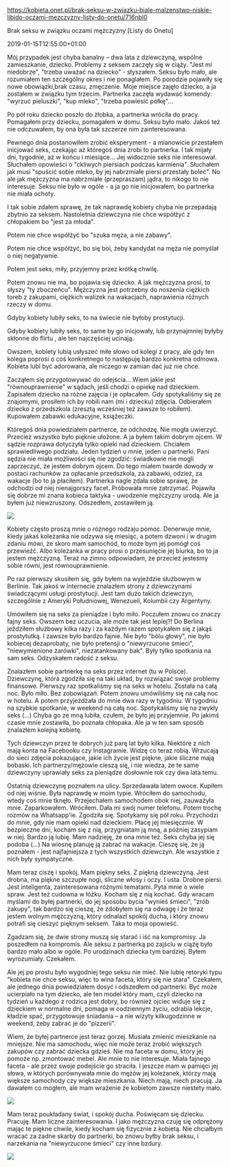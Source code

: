 https://kobieta.onet.pl/brak-seksu-w-zwiazku-biale-malzenstwo-niskie-libido-oczami-mezczyzny-listy-do-onetu/716nbl0

Brak seksu w związku oczami mężczyzny [Listy do Onetu]

2019-01-15T12:55:00+01:00

Mój przypadek jest chyba banalny – dwa lata z dziewczyną, wspólne zamieszkanie, dziecko. Problemy z seksem zaczęły się w ciąży. "Jest mi niedobrze", "trzeba uważać na dziecko" - słyszałem. Seksu było mało, ale rozumiałem ten szczególny okres i nie ponaglałem. Po porodzie pojawiły się nowe obowiązki,brak czasu, zmęczenie. Moje miejsce zajęło dziecko, a ja zostałem w związku tym trzecim. Partnerka zaczęła wydawać komendy: "wyrzuć pieluszki", "kup mleko", "trzeba powiesić półkę"...

Po pół roku dziecko poszło do żłobka, a partnerka wróciła do pracy. Pomagałem przy dziecku, pomagałem w domu. Seksu było mało. Jakoś też nie odczuwałem, by ona była tak szczerze nim zainteresowana.

Pewnego dnia postanowiłem zrobić eksperyment - a mianowicie przestałem inicjować seks, czekając aż któregoś dnia zrobi to partnerka. I tak mijały dni, tygodnie, aż w końcu i miesiące... Jej widocznie seks nie interesował. Słuchałem opowieści o "ckliwych piersiach podczas karmienia". Słuchałem jak musi "spuścić sobie mleko, by jej nabrzmiałe piersi przestały boleć". No ale jak mężczyzna ma nabrzmiałe (przepraszam) jądra, to nikogo to nie interesuje. Seksu nie było w ogóle - a ja go nie inicjowałem, bo partnerka nie miała ochoty.

I tak sobie zdałem sprawę, że tak naprawdę kobiety chyba nie przepadają zbytnio za seksem. Nastoletnia dziewczyna nie chce współżyć z chłopakiem bo "jest za młoda".

Potem nie chce współżyć bo "szuka męża, a nie zabawy".

Potem nie chce współżyć, bo się boi, żeby kandydat na męża nie pomyślał o niej negatywnie.

Potem jest seks, miły, przyjemny przez krótką chwilę.

Potem znowu nie ma, bo pojawia się dziecko. A jak mężczyzna prosi, to słyszy "ty zboczeńcu". Mężczyzna jest potrzebny do noszenia ciężkich toreb z zakupami, ciężkich walizek na wakacjach, naprawienia różnych rzeczy w domu.

Gdyby kobiety lubiły seks, to na świecie nie byłoby prostytucji.

Gdyby kobiety lubiły seks, to same by go inicjowały, lub przynajmniej byłyby skłonne do flirtu , ale ten najczęściej ucinają.

Owszem, kobiety lubią usłyszeć miłe słowo od kolegi z pracy, ale gdy ten kolega poprosi o coś konkretnego to następuję bardzo konkretna odmowa. Kobieta lubi być adorowana, ale niczego w zamian dać już nie chce.

Zacząłem się przygotowywać do odejścia... Wiem jakie jest "równouprawnienie" w sądach, jeśli chodzi o opiekę nad dzieckiem. Zapisałem dziecko na różne zajęcia i je opłacałem. Gdy spotykaliśmy się ze znajomymi, prosiłem ich by robili nam (mi i dziecku) zdjęcia. Odbierałem dziecko z przedszkola (zresztą wcześniej też zawsze to robiłem). Kupowałem zabawki edukacyjne, książeczki.

Któregoś dnia powiedziałem partnerce, że odchodzę. Nie mogła uwierzyć. Przecież wszystko było pięknie ułożone. A ja byłem takim dobrym ojcem. W sądzie rozprawa dotyczyła tylko opieki nad dzieckiem. Chciałem sprawiedliwego podziału. Jeden tydzień u mnie, jeden u partnerki. Pani sędzia nie miała możliwości się nie zgodzić: świadkowie nie mogli zaprzeczyć, że jestem dobrym ojcem. Do tego miałem twarde dowody w postaci rachunków za opłacanie przedszkola, za zabawki, odzież, za wakacje (bo to ja płaciłem). Partnerka nagle zdała sobie sprawę, że odchodzi od niej nienajgorszy facet. Próbowała mnie zatrzymać. Pojawiła się dobrze mi znana kobieca taktyka - uwodzenie mężczyzny urodą. Ale ja byłem już niewzruszony. Odszedłem, zostawiłem ją.

![](Seks_i_kobiety.png)

Kobiety często proszą mnie o różnego rodzaju pomoc. Denerwuje mnie, kiedy jakaś koleżanka nie odzywa się miesiąc, a potem dzwoni i w drugim zdaniu mówi, że skoro mam samochód, to może bym jej pomógł coś przewieźć. Albo koleżanka w pracy prosi o przesunięcie jej biurka, bo to ja jestem mężczyzną. Teraz na zimno odpowiadam, że przecież jesteśmy sobie równi, jest równouprawnienie.

Po raz pierwszy skusiłem się, gdy byłem na wyjeździe służbowym w Berlinie. Tak jakoś w internecie znalazłem strony z dziewczynami świadczącymi usługi prostytucji. Jest tam dużo takich dziewczyn, szczególnie z Ameryki Południowej, Wenezueli, Kolumbii czy Argentyny.

Umówiłem się na seks za pieniądze i było miło. Poczułem znowu co znaczy fajny seks. Owszem bez uczucia, ale może tak jest lepiej?! Do Berlina jeździłem służbowy kilka razy i za każdym razem spotykałem się z jakąś prostytutką. I zawsze było bardzo fajnie. Nie było "bólu głowy", nie było kobiecej dezaprobaty, nie było pretensji o "niewyrzucone śmieci", "niewymienione żarówki", niezatankowany bak". Były tylko spotkania na sam seks. Odzyskałem radość z seksu.

Znalazłem sobie partnerkę na seks przez internet (tu w Polsce). Dziewczynę, która zgodziła się na taki układ, by rozwiązać swoje problemy finansowe. Pierwszy raz spotkaliśmy się na seks w hotelu. Została na całą noc. Było miło. Bez zobowiązań. Potem znowu umówiliśmy się na całą noc w hotelu. A potem przyjeżdżała do mnie dwa razy w tygodniu. W tygodniu na szybkie spotkanie, w weekend na całą noc. Spotykaliśmy się na zwykły seks (...) Chyba go ze mną lubiła, czułem, że było jej przyjemnie. Po jakimś czasie mnie zostawiła, bo poznała chłopaka. Ale ja w ten sam sposób znalazłem kolejną kobietę.

Tych dziewczyn przez te dobrych już parę lat było kilka. Niektóre z nich mają konta na Facebooku czy Instagramie. Widzę co teraz robią. Wrzucają do sieci zdjęcia pokazujące, jakie ich życie jest piękne, jakie śliczne mają bobaski. Ich partnerzy/mężowie cieszą się, i nie wiedza, że te same dziewczyny uprawiały seks za pieniądze dosłownie rok czy dwa lata temu.

Ostatnią dziewczynę poznałem na ulicy. Sprzedawała latem owoce. Kupiłem od niej wiśnie. Była naprawdę w moim typie. Wróciłem do samochodu, wtedy coś mnie tknęło. Przejechałem samochodem obok niej, zauważyła mnie. Zaparkowałem. Wróciłem. Dała mi swój numer telefonu. Potem trochę rozmów na Whatsapp'ie. Zgodziła się. Spotykamy się pół roku. Przychodzi do mnie, gdy nie mam opieki nad dzieckiem. Płacę jej miesięcznie. W bezpieczne dni, kocham się z nią, przygniatam ją mną, a później zasypiam w niej. Bardzo ją lubię. Mam nadzieję, że ona mnie też. Seks chyba jej się podoba (...) Na wiosnę planuję ją zabrać na wakacje. Cieszę się, że ją poznałem - jest najfajniejsza z tych wszystkich dziewczyn. Ale wszystkie z nich były sympatyczne.

Mam teraz ciszę i spokój. Mam piękny seks. Z piękną dziewczyną. Jest drobna, ma piękne szczupłe nogi, śliczne włosy i oczy. I usta. Drobne piersi. Jest inteligenta, zainteresowana różnymi tematami. Pyta mnie o wiele spraw. Jest też cudowna w łóżku. Kocham się z nią kochać. Gdy wracam myślami do byłej partnerki, do jej sposobu bycia "wynieś śmieci", "zrób zakupy", tak bardzo się cieszę, że zdobyłem się na odwagę i że teraz jestem wolnym mężczyzną, który odnalazł spokój ducha, i który znowu potrafi się cieszyć pięknym seksem. Taka to moja opowieść.

Zgadzam się, że dwie strony muszą się starać i iść na kompromisy. Ja poszedłem na kompromis. Ale seksu z partnerką po zajściu w ciążę było bardzo mało albo w ogóle. Po urodzinach dziecka tym bardziej. Byłem wyrozumiały. Czekałem.

Ale jej po prostu było wygodniej tego seksu nie mieć. Nie lubię retoryki typu "kobieta nie chce seksu, więc to wina faceta, który się nie stara". Czekałem, ale jednego dnia powiedziałem dosyć i odszedłem od partnerki. Być może ucierpiało na tym dziecko, ale ten model który mam, czyli dziecko na tydzień u każdego z rodzica jest dobry, bo również ojciec widuje się z dzieckiem w normalne dni, pomaga w codziennym życiu, odrabia lekcje, kładzie spać, przygotowuje śniadania – a nie wizyty kilkugodzinne w weekend, żeby zabrać je do "pizzerii".

Wiem, że byłej partnerce jest teraz gorzej. Musiała zmienić mieszkanie na mniejsze. Nie ma samochodu, więc nie może teraz zrobić większych zakupów czy zabrać dziecka gdzieś. Nie ma faceta w domu, który jej pomoże np. zmontować mebel. Ale mnie to nie interesuje. Miała fajnego faceta - ale przez swoje podejście go straciła. I jeszcze mam w pamięci jej słowa, w których porównywała mnie do mężów jej koleżanek, którzy mają większe samochody czy większe mieszkania. Niech mają, niech pracują. Ja dawałem co mogłem, ale mam wrażenie że kobietom zawsze niestety mało.

![](12_mitow_na_temat_seksu.jpg)

Mam teraz poukładany świat, i spokój ducha. Poświęcam się dziecku. Pracuję. Mam liczne zainteresowania. I jako mężczyzna czuję się odprężony mając te piękne chwile, kiedy kocham się fizycznie z kobietą. Nie chciałbym wracać za żadne skarby do partnerki, bo znowu byłby brak seksu, i narzekania na "niewyrzucone śmieci" czy inne bzdury.

![](Korzysci_zdrowotne_z_uprawiania_seksu.png)
